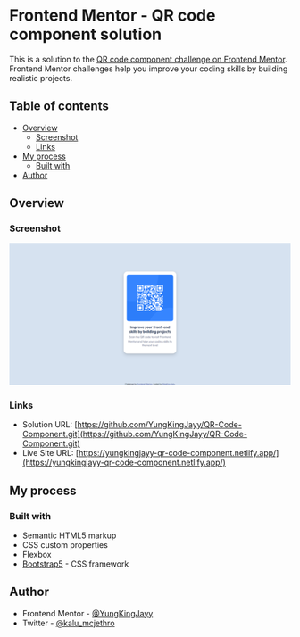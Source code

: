 # Frontend Mentor - QR code component solution

This is a solution to the [QR code component challenge on Frontend Mentor](https://www.frontendmentor.io/challenges/qr-code-component-iux_sIO_H). Frontend Mentor challenges help you improve your coding skills by building realistic projects. 

## Table of contents

- [Overview](#overview)
  - [Screenshot](#screenshot)
  - [Links](#links)
- [My process](#my-process)
  - [Built with](#built-with)
- [Author](#author)


## Overview

### Screenshot

![](/images/FireShot%20Capture%20003%20-%20Frontend%20Mentor%20-%20QR%20code%20component%20-%20127.0.0.1.png)

### Links

- Solution URL: [https://github.com/YungKingJayy/QR-Code-Component.git](https://github.com/YungKingJayy/QR-Code-Component.git)
- Live Site URL: [https://yungkingjayy-qr-code-component.netlify.app/](https://yungkingjayy-qr-code-component.netlify.app/)

## My process

### Built with

- Semantic HTML5 markup
- CSS custom properties
- Flexbox
- [Bootstrap5](https://getbootstrap.com/) - CSS framework

## Author

- Frontend Mentor - [@YungKingJayy](https://www.frontendmentor.io/profile/YungKingJayy)
- Twitter - [@kalu_mcjethro](https://www.twitter.com/kalu_mcjethro)
